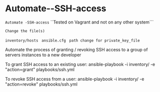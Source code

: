# Automate--SSH-access

``` Automate -SSH-access ```
``Tested on Vagrant and not on any other system```

```Change the file(s)```  

   ```inventory/hosts ```
   ```ansible.cfg ```
   ```path change for private_key_file```

Automate the process of granting / revoking SSH access to a group of servers instances to a new developer

To grant SSH access to an existing user:
ansible-playbook -i inventory/ -e "action=grant" playbooks/ssh.yml

To revoke SSH access from a user:
ansible-playbook -i inventory/ -e "action=revoke" playbooks/ssh.yml
